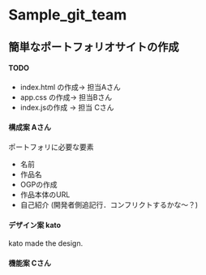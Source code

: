 # Sample_git_team
## 簡単なポートフォリオサイトの作成
#### TODO

* index.html の作成-> 担当Aさん
* app.css の作成-> 担当Bさん
* index.jsの作成 -> 担当 Cさん

#### 構成案 Aさん
ポートフォリに必要な要素
- 名前
- 作品名
- OGPの作成
- 作品本体のURL
- 自己紹介 (開発者側追記行．コンフリクトするかな～？)

#### デザイン案 kato
kato made the design.


#### 機能案 Cさん
